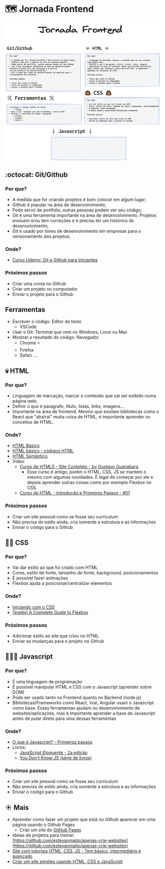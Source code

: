 # 🗺 Jornada Frontend

<img src="assets/inicio-jornada-frontend.png" />

## :octocat: Git/Github

### Por que?

- A medida que for criando projetos é bom colocar em algum lugar;
- Github é popular na área de desenvolvimento;
- Pode servir de portfolio, outras pessoas podem ver seu código;
- Git é uma ferramenta importante na área de desenvolvimento. Projetos evoluem e/ou tem correções e é preciso ter um histórico do desenvolvimento;
- Git é usado por times de desenvolvimento em empresas para o versionamento dos projetos;

### Onde?

- [Curso Udemy: Git e Github para iniciantes](https://www.udemy.com/course/git-e-github-para-iniciantes/)

### Próximos passos

- Criar uma conta no Github
- Criar um projeto no computador
- Enviar o projeto para o Github

## Ferramentas

- Escrever o código: Editor de texto
  - VSCode
- Usar o Git: Terminal que vem no Windows, Linux ou Mac
- Mostrar o resultado do código: Navegador
  - Chrome ⭐️
  - Firefox
  - Safari
....

## 💀 HTML

### Por que?

- Linguagem de marcação, marcar o conteúdo que vai ser exibido numa página web;
- Definir o que é paragrafo, titulo, listas, links, imagens...
- Importante na área de frontend. Mesmo que existam bibliotecas como o React que "abstrai" muita coisa de HTML, é importante aprender os conceitos de HTML.

### Onde?

- [HTML Básico](https://developer.mozilla.org/pt-BR/docs/Aprender/Getting_started_with_the_web/HTML_basico)
- [HTML básico - códigos HTML](https://www.devmedia.com.br/html-basico-codigos-html/16596)
- [HTML Semântico](https://www.devmedia.com.br/exemplo/html-semantico/6)
- Video
  - [Curso de HTML5 - Site Completo - by Gustavo Guanabara](https://www.youtube.com/watch?v=epDCjksKMok&list=PLHz_AreHm4dlAnJ_jJtV29RFxnPHDuk9o)
    - Esse curso é antigo, porém o HTML, CSS, JS se mantem o mesmo com algumas novidades. É legal de começar por ele e depois aprender outras coisas como por exemplo Flexbox no CSS.
  - [Curso de HTML - Introdução e Primeiros Passos - #01](https://www.youtube.com/watch?v=F2FuWBbrkDU&list=PL4iwH9RF8xHnU9L-1AQPOx6rtLXjoQzTV&index=1)
 

### Próximos passos

- Criar um site pessoal como se fosse seu curriculum
- Não precisa do estilo ainda, cria somente a estrutura e as informações
- Enviar o código para o Github

## 👩🏽 CSS

### Por que?

- Vai dar estilo ao que foi criado com HTML
- Cores, estilo de fonte, tamanho de fonte, background, posicionamentos
- É possível fazer animações
- Flexbox ajuda a posicionar/centralizar elementos

### Onde?

- [Iniciando com o CSS](https://developer.mozilla.org/pt-BR/docs/Web/CSS/Getting_Started)
- [[Inglês] A Complete Guide to Flexbox](https://css-tricks.com/snippets/css/a-guide-to-flexbox/)

### Próximos passos
- Adicionar estilo ao site que criou no HTML
- Enviar as mudanças para o projeto no Github

## 🚶🏽‍♀️ Javascript

### Por que?

- É uma linguagem de programação
- É possível manipular HTML e CSS com o Javascript (aprender sobre DOM)
- Pode ser usado tanto no Frontend quanto no Backend (node.js)
- Bibliotecas/Frameworks como React, Vue, Angular usam o Javascript como base. Essas ferramentas ajudam no desenvolvimento de websites/aplicações, mas é importante aprender a base de Javascript antes de pular direto para uma dessas ferramentas

### Onde?

- [O que é Javascript? - Primeiros passos](https://developer.mozilla.org/pt-BR/docs/Learn/JavaScript/First_steps/O_que_e_JavaScript)
- Livros:
  - [JavaScript Eloquente - 2a edição](https://github.com/braziljs/eloquente-javascript)
  - [You Don't Know JS (série de livros)](https://github.com/cezaraugusto/You-Dont-Know-JS)


### Próximos passos

- Criar um site pessoal como se fosse seu curriculum
- Não precisa do estilo ainda, cria somente a estrutura e as informações
- Enviar o código para o Github

## ☀️ Mais

- Aprender como fazer um projeto que está no Github aparecer em uma página usando o Github Pages
    - Criar um site do [GitHub Pages](https://docs.github.com/pt/github/working-with-github-pages/creating-a-github-pages-site)
- Ideias de projetos para treinar:[https://github.com/estevanmaito/apenas-crie-websites](https://github.com/estevanmaito/apenas-crie-websites)
- [Site com tutoriais HTML, CSS, JS - Tem básico, intermediário e avançado](http://www.htmldog.com/guides/)
- [Criar um site simples usando HTML, CSS e JavaScript](https://docs.microsoft.com/pt-br/learn/modules/build-simple-website/)